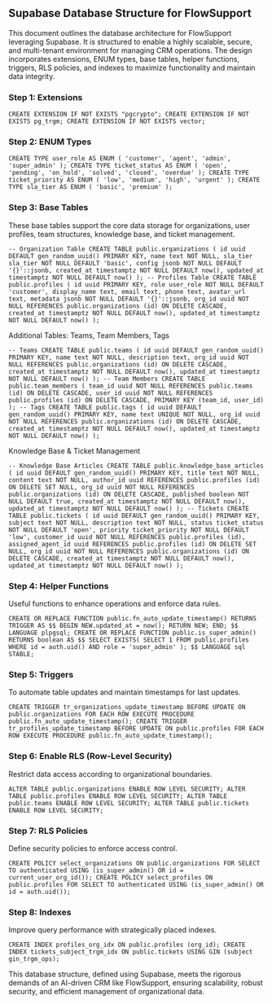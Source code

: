 ## Supabase Database Structure for FlowSupport

This document outlines the database architecture for FlowSupport leveraging Supabase. It is structured to enable a highly scalable, secure, and multi-tenant environment for managing CRM operations. The design incorporates extensions, ENUM types, base tables, helper functions, triggers, RLS policies, and indexes to maximize functionality and maintain data integrity.

###

### Step 1: Extensions

`CREATE EXTENSION IF NOT EXISTS "pgcrypto"; CREATE EXTENSION IF NOT EXISTS pg_trgm; CREATE EXTENSION IF NOT EXISTS vector;`

### Step 2: ENUM Types

`CREATE TYPE user_role AS ENUM ( 'customer', 'agent', 'admin', 'super_admin' ); CREATE TYPE ticket_status AS ENUM ( 'open', 'pending', 'on_hold', 'solved', 'closed', 'overdue' ); CREATE TYPE ticket_priority AS ENUM ( 'low', 'medium', 'high', 'urgent' ); CREATE TYPE sla_tier AS ENUM ( 'basic', 'premium' );`

### Step 3: Base Tables

These base tables support the core data storage for organizations, user profiles, team structures, knowledge base, and ticket management.

`-- Organization Table CREATE TABLE public.organizations ( id uuid DEFAULT gen_random_uuid() PRIMARY KEY, name text NOT NULL, sla_tier sla_tier NOT NULL DEFAULT 'basic', config jsonb NOT NULL DEFAULT '{}'::jsonb, created_at timestamptz NOT NULL DEFAULT now(), updated_at timestamptz NOT NULL DEFAULT now() ); -- Profiles Table CREATE TABLE public.profiles ( id uuid PRIMARY KEY, role user_role NOT NULL DEFAULT 'customer', display_name text, email text, phone text, avatar_url text, metadata jsonb NOT NULL DEFAULT '{}'::jsonb, org_id uuid NOT NULL REFERENCES public.organizations (id) ON DELETE CASCADE, created_at timestamptz NOT NULL DEFAULT now(), updated_at timestamptz NOT NULL DEFAULT now() );`

Additional Tables: Teams, Team Members, Tags

`-- Teams CREATE TABLE public.teams ( id uuid DEFAULT gen_random_uuid() PRIMARY KEY, name text NOT NULL, description text, org_id uuid NOT NULL REFERENCES public.organizations (id) ON DELETE CASCADE, created_at timestamptz NOT NULL DEFAULT now(), updated_at timestamptz NOT NULL DEFAULT now() ); -- Team Members CREATE TABLE public.team_members ( team_id uuid NOT NULL REFERENCES public.teams (id) ON DELETE CASCADE, user_id uuid NOT NULL REFERENCES public.profiles (id) ON DELETE CASCADE, PRIMARY KEY (team_id, user_id) ); -- Tags CREATE TABLE public.tags ( id uuid DEFAULT gen_random_uuid() PRIMARY KEY, name text UNIQUE NOT NULL, org_id uuid NOT NULL REFERENCES public.organizations (id) ON DELETE CASCADE, created_at timestamptz NOT NULL DEFAULT now(), updated_at timestamptz NOT NULL DEFAULT now() );`

Knowledge Base & Ticket Management

`-- Knowledge Base Articles CREATE TABLE public.knowledge_base_articles ( id uuid DEFAULT gen_random_uuid() PRIMARY KEY, title text NOT NULL, content text NOT NULL, author_id uuid REFERENCES public.profiles (id) ON DELETE SET NULL, org_id uuid NOT NULL REFERENCES public.organizations (id) ON DELETE CASCADE, published boolean NOT NULL DEFAULT true, created_at timestamptz NOT NULL DEFAULT now(), updated_at timestamptz NOT NULL DEFAULT now() ); -- Tickets CREATE TABLE public.tickets ( id uuid DEFAULT gen_random_uuid() PRIMARY KEY, subject text NOT NULL, description text NOT NULL, status ticket_status NOT NULL DEFAULT 'open', priority ticket_priority NOT NULL DEFAULT 'low', customer_id uuid NOT NULL REFERENCES public.profiles (id), assigned_agent_id uuid REFERENCES public.profiles (id) ON DELETE SET NULL, org_id uuid NOT NULL REFERENCES public.organizations (id) ON DELETE CASCADE, created_at timestamptz NOT NULL DEFAULT now(), updated_at timestamptz NOT NULL DEFAULT now() );`

### Step 4: Helper Functions

Useful functions to enhance operations and enforce data rules.

`CREATE OR REPLACE FUNCTION public.fn_auto_update_timestamp() RETURNS TRIGGER AS $$ BEGIN NEW.updated_at = now(); RETURN NEW; END; $$ LANGUAGE plpgsql; CREATE OR REPLACE FUNCTION public.is_super_admin() RETURNS boolean AS $$ SELECT EXISTS( SELECT 1 FROM public.profiles WHERE id = auth.uid() AND role = 'super_admin' ); $$ LANGUAGE sql STABLE;`

### Step 5: Triggers

To automate table updates and maintain timestamps for last updates.

`CREATE TRIGGER tr_organizations_update_timestamp BEFORE UPDATE ON public.organizations FOR EACH ROW EXECUTE PROCEDURE public.fn_auto_update_timestamp(); CREATE TRIGGER tr_profiles_update_timestamp BEFORE UPDATE ON public.profiles FOR EACH ROW EXECUTE PROCEDURE public.fn_auto_update_timestamp();`

### Step 6: Enable RLS (Row-Level Security)

Restrict data access according to organizational boundaries.

`ALTER TABLE public.organizations ENABLE ROW LEVEL SECURITY; ALTER TABLE public.profiles ENABLE ROW LEVEL SECURITY; ALTER TABLE public.teams ENABLE ROW LEVEL SECURITY; ALTER TABLE public.tickets ENABLE ROW LEVEL SECURITY;`

### Step 7: RLS Policies

Define security policies to enforce access control.

`CREATE POLICY select_organizations ON public.organizations FOR SELECT TO authenticated USING (is_super_admin() OR id = current_user_org_id()); CREATE POLICY select_profiles ON public.profiles FOR SELECT TO authenticated USING (is_super_admin() OR id = auth.uid());`

### Step 8: Indexes

Improve query performance with strategically placed indexes.

`CREATE INDEX profiles_org_idx ON public.profiles (org_id); CREATE INDEX tickets_subject_trgm_idx ON public.tickets USING GIN (subject gin_trgm_ops);`

This database structure, defined using Supabase, meets the rigorous demands of an AI-driven CRM like FlowSupport, ensuring scalability, robust security, and efficient management of organizational data.
